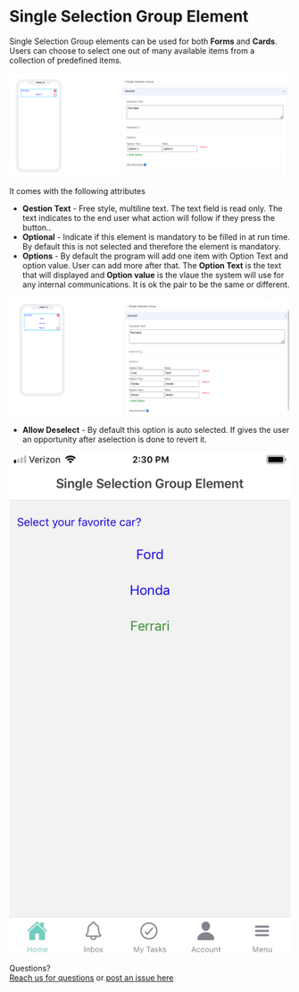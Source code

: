 # Single Selection Group Element

Single Selection Group elements can be used for both **Forms** and **Cards**. Users can choose to select one out of many available items from a collection of predefined items.

![image1](../../../../images/cards/elements/single-selection-group/single-seelction-group1.png)

It comes with the following attributes


- **Qestion Text** - Free style, multiline text. The text field is read only. The text indicates to the end user what action will follow if they press the button..
- **Optional** - Indicate if this element is mandatory to be filled in at run time. By default this is not selected and therefore the element is mandatory. 
- **Options** - By default the program will add one item with Option Text and option value. User can add more after that. The **Option Text** is the text that will displayed and **Option value** is the vlaue the system will use for any internal communications. It is ok the pair to be the same or different. 

![image2](../../../../images/cards/elements/single-selection-group/single-selection-group2.png)

- **Allow Deselect** - By default this option is auto selected. If gives the user an opportunity after  aselection is done to revert it.  

![image3](../../../../images/cards/elements/single-selection-group/single-selection-group3.jpg)

Questions? <br>  <a href="https://www.acenji.com/contact" target="_blank" rel="noopener">Reach us for questions</a>   or <a href="https://github.com/acenji/acenji-help/issues" target="_blank" rel="noopener">post an issue here</a> 











